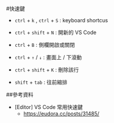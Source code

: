 #快速鍵
 

* `ctrl` + `k` , `ctrl` + `S` : keyboard shortcus

* `ctrl` + `shift` + `N` : 開新的 VS Code

* `ctrl` + `B` : 側欄開啟或關閉

* `ctrl` + `↑` / `↓` : 畫面上 / 下滾動

* `ctrl` + `shift` + `K` : 刪除該行

* `shift` + `tab` : 往前縮排


##參考資料

* [Editor] VS Code 常用快速鍵
  * https://eudora.cc/posts/31485/